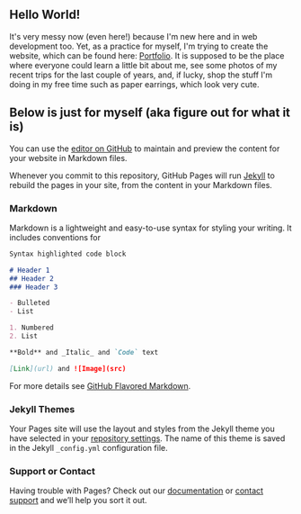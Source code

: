 ## Hello World!

It's very messy now (even here!) because I'm new here and in web development too. Yet, as a practice for myself, I'm trying to create the website, which can be found here: [Portfolio](https://nantonova.github.io/Portfolio/test/). It is supposed to be the place where everyone could learn a little bit about me, see some photos of my recent trips for the last couple of years, and, if lucky, shop the stuff I'm doing in my free time such as paper earrings, which look very cute.



## Below is just for myself (aka figure out for what it is)


You can use the [editor on GitHub](https://github.com/NAntonova/Portfolio/edit/master/README.md) to maintain and preview the content for your website in Markdown files.

Whenever you commit to this repository, GitHub Pages will run [Jekyll](https://jekyllrb.com/) to rebuild the pages in your site, from the content in your Markdown files.

### Markdown

Markdown is a lightweight and easy-to-use syntax for styling your writing. It includes conventions for

```markdown
Syntax highlighted code block

# Header 1
## Header 2
### Header 3

- Bulleted
- List

1. Numbered
2. List

**Bold** and _Italic_ and `Code` text

[Link](url) and ![Image](src)
```

For more details see [GitHub Flavored Markdown](https://guides.github.com/features/mastering-markdown/).

### Jekyll Themes

Your Pages site will use the layout and styles from the Jekyll theme you have selected in your [repository settings](https://github.com/NAntonova/Portfolio/settings). The name of this theme is saved in the Jekyll `_config.yml` configuration file.

### Support or Contact

Having trouble with Pages? Check out our [documentation](https://help.github.com/categories/github-pages-basics/) or [contact support](https://github.com/contact) and we’ll help you sort it out.
